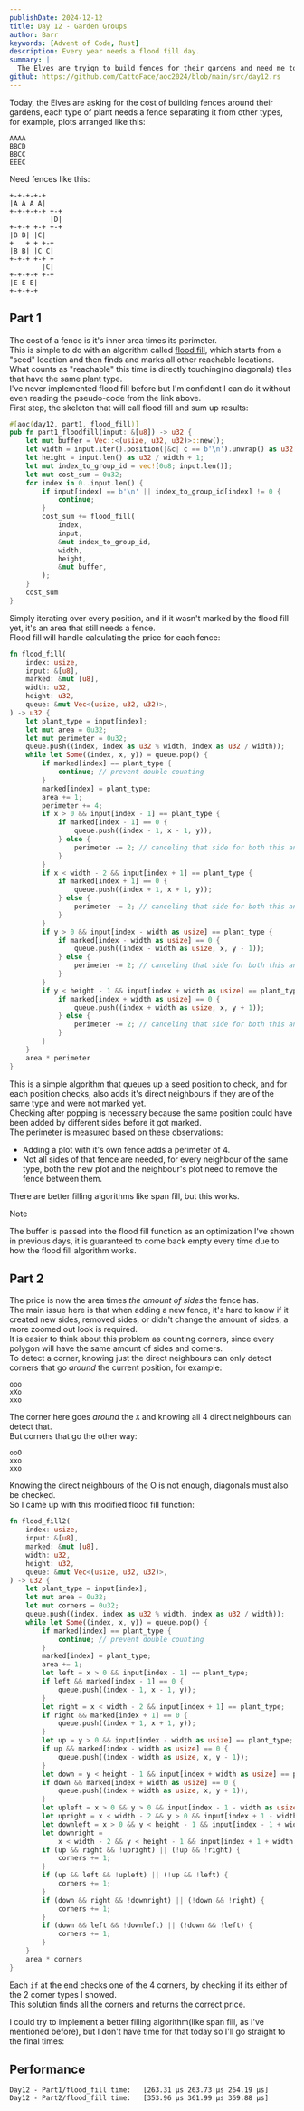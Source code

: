 ```yaml
---
publishDate: 2024-12-12
title: Day 12 - Garden Groups
author: Barr
keywords: [Advent of Code, Rust]
description: Every year needs a flood fill day.
summary: |
  The Elves are tryign to build fences for their gardens and need me to calculate the cost.
github: https://github.com/CattoFace/aoc2024/blob/main/src/day12.rs
---
```

Today, the Elves are asking for the cost of building fences around their gardens, each type of plant needs a fence separating it from other types, for example, plots arranged like this:
```
AAAA
BBCD
BBCC
EEEC
```
Need fences like this:
```goat {width=150,height=220}
+-+-+-+-+
|A A A A|
+-+-+-+-+ +-+
          |D|
+-+-+ +-+ +-+
|B B| |C|
+   + + +-+
|B B| |C C|
+-+-+ +-+ +
        |C|
+-+-+-+ +-+
|E E E| 
+-+-+-+
```
## Part 1
The cost of a fence is it's inner area times its perimeter.  
This is simple to do with an algorithm called [flood fill](https://en.wikipedia.org/wiki/Flood_fill), which starts from a "seed" location and then finds and marks all other reachable locations.  
What counts as "reachable" this time is directly touching(no diagonals) tiles that have the same plant type.  
I've never implemented flood fill before but I'm confident I can do it without even reading the pseudo-code from the link above.  
First step, the skeleton that will call flood fill and sum up results:
```rust
#[aoc(day12, part1, flood_fill)]
pub fn part1_floodfill(input: &[u8]) -> u32 {
    let mut buffer = Vec::<(usize, u32, u32)>::new();
    let width = input.iter().position(|&c| c == b'\n').unwrap() as u32 + 1;
    let height = input.len() as u32 / width + 1;
    let mut index_to_group_id = vec![0u8; input.len()];
    let mut cost_sum = 0u32;
    for index in 0..input.len() {
        if input[index] == b'\n' || index_to_group_id[index] != 0 {
            continue;
        }
        cost_sum += flood_fill(
            index,
            input,
            &mut index_to_group_id,
            width,
            height,
            &mut buffer,
        );
    }
    cost_sum
}

```
Simply iterating over every position, and if it wasn't marked by the flood fill yet, it's an area that still needs a fence.  
Flood fill will handle calculating the price for each fence:
```rust
fn flood_fill(
    index: usize,
    input: &[u8],
    marked: &mut [u8],
    width: u32,
    height: u32,
    queue: &mut Vec<(usize, u32, u32)>,
) -> u32 {
    let plant_type = input[index];
    let mut area = 0u32;
    let mut perimeter = 0u32;
    queue.push((index, index as u32 % width, index as u32 / width));
    while let Some((index, x, y)) = queue.pop() {
        if marked[index] == plant_type {
            continue; // prevent double counting
        }
        marked[index] = plant_type;
        area += 1;
        perimeter += 4;
        if x > 0 && input[index - 1] == plant_type {
            if marked[index - 1] == 0 {
                queue.push((index - 1, x - 1, y));
            } else {
                perimeter -= 2; // canceling that side for both this and the neighbour
            }
        }
        if x < width - 2 && input[index + 1] == plant_type {
            if marked[index + 1] == 0 {
                queue.push((index + 1, x + 1, y));
            } else {
                perimeter -= 2; // canceling that side for both this and the neighbour
            }
        }
        if y > 0 && input[index - width as usize] == plant_type {
            if marked[index - width as usize] == 0 {
                queue.push((index - width as usize, x, y - 1));
            } else {
                perimeter -= 2; // canceling that side for both this and the neighbour
            }
        }
        if y < height - 1 && input[index + width as usize] == plant_type {
            if marked[index + width as usize] == 0 {
                queue.push((index + width as usize, x, y + 1));
            } else {
                perimeter -= 2; // canceling that side for both this and the neighbour
            }
        }
    }
    area * perimeter
}

```
This is a simple algorithm that queues up a seed position to check, and for each position checks, also adds it's direct neighbours if they are of the same type and were not marked yet.  
Checking after popping is necessary because the same position could have been added by different sides before it got marked.  
The perimeter is measured based on these observations:

- Adding a plot with it's own fence adds a perimeter of 4.
- Not all sides of that fence are needed, for every neighbour of the same type, both the new plot and the neighbour's plot need to remove the fence between them.

There are better filling algorithms like span fill, but this works.

> [!NOTE]
> The buffer is passed into the flood fill function as an optimization I've shown in previous days, it is guaranteed to come back empty every time due to how the flood fill algorithm works.

## Part 2
The price is now the area times *the amount of sides* the fence has.  
The main issue here is that when adding a new fence, it's hard to know if it created new sides, removed sides, or didn't change the amount of sides, a more zoomed out look is required.  
It is easier to think about this problem as counting corners, since every polygon will have the same amount of sides and corners.  
To detect a corner, knowing just the direct neighbours can only detect corners that go *around* the current position, for example:
```
ooo
xXo
xxo
```
The corner here goes *around* the `X` and knowing all 4 direct neighbours can detect that.  
But corners that go the other way:
```
ooO
xxo
xxo
```
Knowing the direct neighbours of the O is not enough, diagonals must also be checked.  
So I came up with this modified flood fill function:
```rust
fn flood_fill2(
    index: usize,
    input: &[u8],
    marked: &mut [u8],
    width: u32,
    height: u32,
    queue: &mut Vec<(usize, u32, u32)>,
) -> u32 {
    let plant_type = input[index];
    let mut area = 0u32;
    let mut corners = 0u32;
    queue.push((index, index as u32 % width, index as u32 / width));
    while let Some((index, x, y)) = queue.pop() {
        if marked[index] == plant_type {
            continue; // prevent double counting
        }
        marked[index] = plant_type;
        area += 1;
        let left = x > 0 && input[index - 1] == plant_type;
        if left && marked[index - 1] == 0 {
            queue.push((index - 1, x - 1, y));
        }
        let right = x < width - 2 && input[index + 1] == plant_type;
        if right && marked[index + 1] == 0 {
            queue.push((index + 1, x + 1, y));
        }
        let up = y > 0 && input[index - width as usize] == plant_type;
        if up && marked[index - width as usize] == 0 {
            queue.push((index - width as usize, x, y - 1));
        }
        let down = y < height - 1 && input[index + width as usize] == plant_type;
        if down && marked[index + width as usize] == 0 {
            queue.push((index + width as usize, x, y + 1));
        }
        let upleft = x > 0 && y > 0 && input[index - 1 - width as usize] == plant_type;
        let upright = x < width - 2 && y > 0 && input[index + 1 - width as usize] == plant_type;
        let downleft = x > 0 && y < height - 1 && input[index - 1 + width as usize] == plant_type;
        let downright =
            x < width - 2 && y < height - 1 && input[index + 1 + width as usize] == plant_type;
        if (up && right && !upright) || (!up && !right) {
            corners += 1;
        }
        if (up && left && !upleft) || (!up && !left) {
            corners += 1;
        }
        if (down && right && !downright) || (!down && !right) {
            corners += 1;
        }
        if (down && left && !downleft) || (!down && !left) {
            corners += 1;
        }
    }
    area * corners
}
```
Each `if` at the end checks one of the 4 corners, by checking if its either of the 2 corner types I showed.  
This solution finds all the corners and returns the correct price.

I could try to implement a better filling algorithm(like span fill, as I've mentioned before), but I don't have time for that today so I'll go straight to the final times:

## Performance
```
Day12 - Part1/flood_fill time:   [263.31 µs 263.73 µs 264.19 µs]
Day12 - Part2/flood_fill time:   [353.96 µs 361.99 µs 369.88 µs]
```
